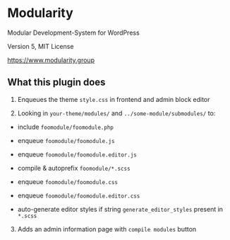 
# Modularity

Modular Development-System for WordPress

Version 5, MIT License

https://www.modularity.group


## What this plugin does

1. Enqueues the theme `style.css` in frontend and admin block editor

2. Looking in `your-theme/modules/` and `../some-module/submodules/` to:

  - include `foomodule/foomodule.php`

  - enqueue `foomodule/foomodule.js`

  - enqueue `foomodule/foomodule.editor.js`

  - compile & autoprefix `foomodule/*.scss`

  - enqueue `foomodule/foomodule.css`

  - enqueue `foomodule/foomodule.editor.css`

  - auto-generate editor styles if string `generate_editor_styles` present in `*.scss`

3. Adds an admin information page with `compile modules` button
